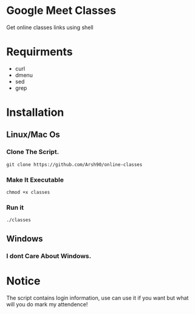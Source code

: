 # Google Meet Classes 
Get online classes links using shell

# Requirments
<ul>
<li>curl</li>
<li>dmenu</li>
<li>sed</li>
 <li>grep</li>
</ul>

# Installation

## Linux/Mac Os
### Clone The Script.
<pre><code>git clone https://github.com/Arsh90/online-classes</code></pre>

### Make It Executable
<pre><code>chmod +x classes</code></pre>

### Run it
<pre><code>./classes</code></pre>

## Windows
### I dont Care About Windows.

# Notice
The script contains login information, use can use it if you want but what will you do mark my attendence!
